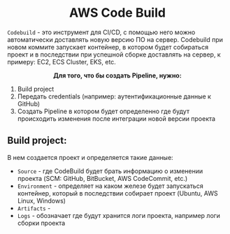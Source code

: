 # <div align="center">AWS Code Build</div>

`Codebuild` - это инструмент для CI/CD, с помощью него можно автоматически доставлять новую версию ПО на сервер. Codebuild при новом коммите запускает контейнер, в котором будет собираться проект и в последствии при успешной сборке доставлять на сервер, к примеру: EC2, ECS Cluster, EKS, etc.

<div align="center"><b>Для того, что бы создать Pipeline, нужно:</b></div>

1. Build project
2. Передать credentials (например: аутентификационные данные к GitHub)
3. Создать Pipeline в котором будет определенно где будут происходить изменения после интеграции новой версии проекта

## Build project:

В нем создается проект и определяется такие данные:

- `Source` - где CodeBuild будет брать информацию о изменении проекта (SCM: GitHub, BitBucket, AWS CodeCommit, etc.)
- `Environment` - определяет на каком железе будет запускаться контейнер, который в последствии собирает проект (Ubuntu, AWS Linux, Windows)
- `Artifacts` -
- `Logs` - обозначает где будут хранится логи проекта, например логи сборки проекта
